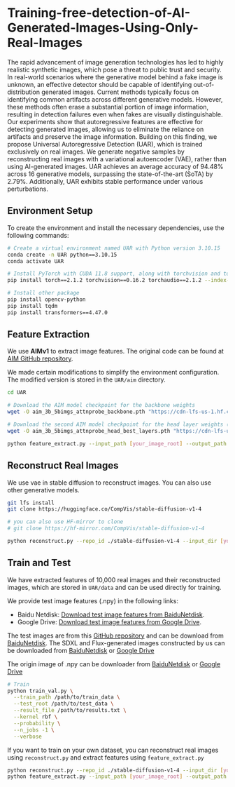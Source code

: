 # Training-free-detection-of-AI-Generated-Images-Using-Only-Real-Images

The rapid advancement of image generation technologies has led to highly realistic synthetic images, which pose a threat to public trust and security. In real-world scenarios where the generative model behind a fake image is unknown, an effective detector should be capable of identifying out-of-distribution generated images. Current methods typically focus on identifying common artifacts across different generative models. However, these methods often erase a substantial portion of image information, resulting in detection failures even when fakes are visually distinguishable. Our experiments show that autoregressive features are effective for detecting generated images, allowing us to eliminate the reliance on artifacts and preserve the image information. Building on this finding, we propose Universal Autoregressive Detection (UAR), which is trained exclusively on real images. We generate negative samples by reconstructing real images with a variational autoencoder (VAE), rather than using AI-generated images. UAR achieves an average accuracy of 94.48% across 16 generative models, surpassing the state-of-the-art (SoTA) by 2.79%. Additionally, UAR exhibits stable performance under various perturbations.

## Environment Setup

To create the environment and install the necessary dependencies, use the following commands:

```bash
# Create a virtual environment named UAR with Python version 3.10.15
conda create -n UAR python==3.10.15
conda activate UAR

# Install PyTorch with CUDA 11.8 support, along with torchvision and torchaudio
pip install torch==2.1.2 torchvision==0.16.2 torchaudio==2.1.2 --index-url https://download.pytorch.org/whl/cu118

# Install other package
pip install opencv-python
pip install tqdm
pip install transformers==4.47.0

```

## Feature Extraction
We use **AIMv1** to extract image features. The original code can be found at [AIM GitHub repository](https://github.com/apple/ml-aim).  

We made certain modifications to simplify the environment configuration. The modified version is stored in the `UAR/aim` directory.

```bash
cd UAR

# Download the AIM model checkpoint for the backbone weights
wget -O aim_3b_5bimgs_attnprobe_backbone.pth "https://cdn-lfs-us-1.hf.co/repos/1d/1f/1d1f735a636a3cee919e7ab99cb59ab0608b7194e5f6e3569464ab1f9fb28032/8475ce4e4b2b618403d267393f4fac00f614f3bad26b8389506e7762b394260a?response-content-disposition=inline%3B+filename*%3DUTF-8%27%27aim_3b_5bimgs_attnprobe_backbone.pth%3B+filename%3D%22aim_3b_5bimgs_attnprobe_backbone.pth%22%3B&Expires=1737077195&Policy=eyJTdGF0ZW1lbnQiOlt7IkNvbmRpdGlvbiI6eyJEYXRlTGVzc1RoYW4iOnsiQVdTOkVwb2NoVGltZSI6MTczNzA3NzE5NX19LCJSZXNvdXJjZSI6Imh0dHBzOi8vY2RuLWxmcy11cy0xLmhmLmNvL3JlcG9zLzFkLzFmLzFkMWY3MzVhNjM2YTNjZWU5MTllN2FiOTljYjU5YWIwNjA4YjcxOTRlNWY2ZTM1Njk0NjRhYjFmOWZiMjgwMzIvODQ3NWNlNGU0YjJiNjE4NDAzZDI2NzM5M2Y0ZmFjMDBmNjE0ZjNiYWQyNmI4Mzg5NTA2ZTc3NjJiMzk0MjYwYT9yZXNwb25zZS1jb250ZW50LWRpc3Bvc2l0aW9uPSoifV19&Signature=ba-u3ubj1C5bgZuUF3yiYswd9xUbc-odrm79e29mAA3sVeCBZhrQ-LnFDIVeq8scMcBOeL2TAK4AHhAQGjz5lHRpOuqF6g3TciT9g42ptQh2w8EGgVP%7EBVGCQ%7E436t5yQ0SvyxXPO%7EJQldooJvaZF-FVMGBY6esaW8GxgVHmQRzcQ6KJD9-dUUGp5fcX7NgIP-qNw95he2PZ-E1ma%7Eui-0kApum%7EL7MMqtR8H9lK6uYMXpQJwvzYxeLaetZh9V6BGjviBKQNr0QbIHB7VHxSDIvfV2p9EN9qLtz1-IyQALZYTIOJBdlXt2tcmRYB229HxkxKKN3agz0oGQvQOFNOIA__&Key-Pair-Id=K24J24Z295AEI9"

# Download the second AIM model checkpoint for the head layer weights (best layers)
wget -O aim_3b_5bimgs_attnprobe_head_best_layers.pth "https://cdn-lfs-us-1.hf.co/repos/1d/1f/1d1f735a636a3cee919e7ab99cb59ab0608b7194e5f6e3569464ab1f9fb28032/ad380e16491c30513e7bae84e7b7569272f46b3989e87011ee2574e4bc775586?response-content-disposition=inline%3B+filename*%3DUTF-8%27%27aim_3b_5bimgs_attnprobe_head_best_layers.pth%3B+filename%3D%22aim_3b_5bimgs_attnprobe_head_best_layers.pth%22%3B&Expires=1737077208&Policy=eyJTdGF0ZW1lbnQiOlt7IkNvbmRpdGlvbiI6eyJEYXRlTGVzc1RoYW4iOnsiQVdTOkVwb2NoVGltZSI6MTczNzA3NzIwOH19LCJSZXNvdXJjZSI6Imh0dHBzOi8vY2RuLWxmcy11cy0xLmhmLmNvL3JlcG9zLzFkLzFmLzFkMWY3MzVhNjM2YTNjZWU5MTllN2FiOTljYjU5YWIwNjA4YjcxOTRlNWY2ZTM1Njk0NjRhYjFmOWZiMjgwMzIvYWQzODBlMTY0OTFjMzA1MTNlN2JhZTg0ZTdiNzU2OTI3MmY0NmIzOTg5ZTg3MDExZWUyNTc0ZTRiYzc3NTU4Nj9yZXNwb25zZS1jb250ZW50LWRpc3Bvc2l0aW9uPSoifV19&Signature=m7S8q%7EH2ABIxtMdGyNih4ixwSrhQHZ9ARilGCVqYOdFeT4f5gW8UGrSoJ1FayJu2yjgjxu3BS0YOeuzYIP9oLEaDnzF-pp3%7EmajbiwImxVvrY2KKtX0jE89dQ3SqjFHrEzeVDrIDt-uEOIdvXFh8m%7EEGyTAb2-OqZ8Gl1pJzWOQLnvT4m-ukU7i9RnH0Ej5OVpBcoyfULgZrJ7a3J%7ETxHstUlWmOwJreAFjRztzMWn-V88VwJD8bavuYmUxkNKIgJ3-9xYldGsCg5mpKPDW4LZw%7ExdVp1pBtCdm473fTXPn7X1aNCSLBhRMM%7EWhmhmeh-tNHcVFDpCJX182yxh89vA__&Key-Pair-Id=K24J24Z295AEI9"

python feature_extract.py --input_path [your_image_root] --output_path [your_npy_root] --backbone_ckpt_path ./aim_3b_5bimgs_attnprobe_backbone.pth --head_ckpt_path ./aim_3b_5bimgs_attnprobe_head_best_layers.pth
```

## Reconstruct Real Images
We use vae in stable diffusion to reconstruct images. You can also use other generative models.
```bash
git lfs install
git clone https://huggingface.co/CompVis/stable-diffusion-v1-4

# you can also use HF-mirror to clone
# git clone https://hf-mirror.com/CompVis/stable-diffusion-v1-4

python reconstruct.py --repo_id ./stable-diffusion-v1-4 --input_dir [your_real_image] --output_dir [your_reconstruct_dir]
```

## Train and Test
We have extracted features of 10,000 real images and their reconstructed images, which are stored in `UAR/data` and can be used directly for training. 

We provide test image features (.npy) in the following links:
- Baidu Netdisk: [Download test image features from BaiduNetdisk](https://pan.baidu.com/s/1jFyLZ8sFNh2pN-sX9qUQDg?pwd=23pz).
- Google Drive: [Download test image features from Google Drive](https://drive.google.com/file/d/1nsrkyfLX9dqtW7xnwTrQQhCSA3U2kgvj/view?usp=sharing).

The test images are from this [GitHub repository](https://github.com/Ekko-zn/AIGCDetectBenchmark) and can be download from [BaiduNetdisk](https://pan.baidu.com/s/1dZz7suD-X5h54wCC9SyGBA?pwd=l30u#list/path=%2F).
The SDXL and Flux-generated images constructed by us can be downloaded from [BaiduNetdisk](https://pan.baidu.com/s/1SOvaJULLTvnIQG5EVb67Aw?pwd=htr6) or [Google Drive](https://drive.google.com/file/d/1oIw0dWOWA8xrg9VlzYc_a8nnO4frsCuw/view?usp=sharing)

The origin image of .npy can be downloader from [BaiduNetdisk](https://pan.baidu.com/s/1secHnpVj0_a82vP17MCClQ?pwd=nw1h) or [Google Drive](https://drive.google.com/file/d/146GQNq3zrLIApzDFvEXx9xRc0iFC2mGs/view?usp=drive_link)
```bash
# Train
python train_val.py \
  --train_path /path/to/train_data \
  --test_root /path/to/test_data \
  --result_file /path/to/results.txt \
  --kernel rbf \
  --probability \
  --n_jobs -1 \
  --verbose
```

If you want to train on your own dataset, you can reconstruct real images using `reconstruct.py` and extract features using `feature_extract.py`
```bash
python reconstruct.py --repo_id ./stable-diffusion-v1-4 --input_dir [your_real_image_dir] --output_dir [your_reconstruct_image_dir]
python feature_extract.py --input_path [your_image_root] --output_path [your_npy_root] --backbone_ckpt_path ./aim_3b_5bimgs_attnprobe_backbone.pth --head_ckpt_path ./aim_3b_5bimgs_attnprobe_head_best_layers.pth
```














